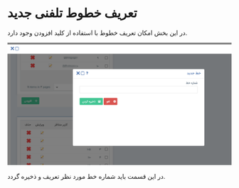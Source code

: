 # تعریف خطوط تلفنی جدید 

در این بخش امکان تعریف خطوط با استفاده از کلید افزودن وجود دارد.

![](Phonesystemsmanagement6.png)

در این قسمت باید شماره خط مورد نظر تعریف و ذخیره گردد.
